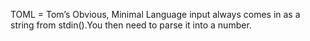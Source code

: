 TOML = Tom’s Obvious, Minimal Language
input always comes in as a string from stdin().You then need to parse it into a number.
